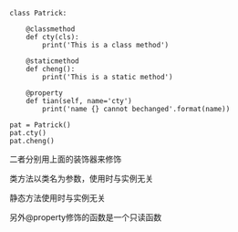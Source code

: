 
```
class Patrick:
    
    @classmethod
    def cty(cls):
        print('This is a class method')
        
    @staticmethod
    def cheng():
        print('This is a static method')
        
    @property
    def tian(self, name='cty')
        print('name {} cannot bechanged'.format(name))
        
pat = Patrick()
pat.cty()
pat.cheng()
```
二者分别用上面的装饰器来修饰

类方法以类名为参数，使用时与实例无关

静态方法使用时与实例无关

另外@property修饰的函数是一个只读函数